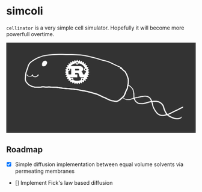 # simcoli

`cellinator` is a very simple cell simulator. Hopefully it will become more powerfull overtime.

![The cutest Escherichia coli ever drawn. It also has a Rust logo in the middle](https://github.com/AttilaVM/simcoli/blob/devel/doc/figs/cellsim_logo.png?raw=true)

## Roadmap

- [x] Simple diffusion implementation between equal volume solvents via permeating membranes
- [] Implement Fick's law based diffusion
